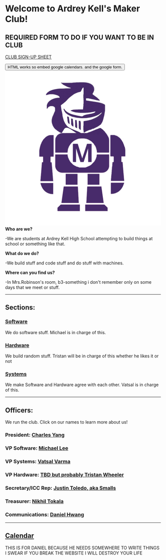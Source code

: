 # Welcome to Ardrey Kell's Maker Club!

## REQUIRED FORM TO DO IF YOU WANT TO BE IN CLUB
[CLUB SIGN-UP SHEET](https://goo.gl/forms/OLAcnNZqATJGFplv2 "please fill this out honestly")

<button class="button-save large">HTML works so embed google calendars. and the google form.</button>
![logo](/logo.jpg "you can do pictures too")
**Who are we?**

-We are students at Ardrey Kell High School attempting to build things at school or something like that.

**What do we do?**

-We build stuff and code stuff and do stuff with machines.

**Where can you find us?**

-In Mrs.Robinson's room, b3-something i don't remember only on some days that we meet or stuff.

---

## Sections:
### [Software](/Software "codes and programmes!")
We do software stuff. Michael is in charge of this.
### [Hardware](/Hardware "building things!")
We build random stuff. Tristan will be in charge of this whether he likes it or not
### [Systems](/Systems "tbh i still have no idea what they do!")
We make Software and Hardware agree with each other. Vatsal is in charge of this. 

---

## Officers:
We run the club. Click on our names to learn more about us!
### President: [Charles Yang](/bio/chy.md "if you're reading this, hi!")
### VP Software: [Michael Lee](/bio/mil.md "in charge of maintaining this site")
### VP Systems: [Vatsal Varma](/bio/vav.md "made a chess robot. nuf said.")
### VP Hardware: [TBD but probably Tristan Wheeler](/bio/placeholder.md "still hasn't responded to my emails....")
### Secretary/ICC Rep: [Justin Toledo, aka Smalls](/bio/jut.md "idk what to write here but he plays the tuba")
### Treasurer: [Nikhil Tokala](bio/nit.md "he's ok at math so he's doing finances")
### Communications: [Daniel Hwang](/bio/dah.md "he talks. a LOT.")

---

## [Calendar](/calendar.md "MICHAEL CHANGE THIS INTO AN EMBEDDED CALLENDAR AND MOVE IT UP")
THIS IS FOR DANIEL BECAUSE HE NEEDS SOMEWHERE TO WRITE THINGS I SWEAR IF YOU BREAK THE WEBSITE I WILL DESTROY YOUR LIFE

